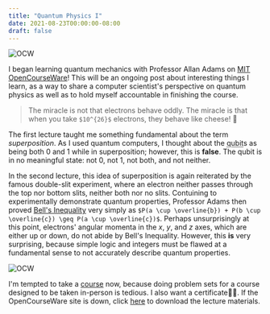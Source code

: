 ```yaml
---
title: "Quantum Physics I"
date: 2021-08-23T00:00:00-08:00
draft: false
---
```


![OCW](/photos/ocw1.webp)

I began learning quantum mechanics with Professor Allan Adams on [MIT OpenCourseWare](https://ocw.mit.edu/8-04S13)! This will be an ongoing post about interesting things I learn, as a way to share a computer scientist's perspective on quantum physics as well as to hold myself accountable in finishing the course.

> The miracle is not that electrons behave oddly. The miracle is that when you take `$10^{26}$` electrons, they behave like cheese! 🧀

The first lecture taught me something fundamental about the term _superposition_. As I used quantum computers, I thought about the <abbr title="Quantum Binary Digit">qubit</abbr>s as being both 0 and 1 while in superposition; however, this is **false**. The qubit is in no meaningful state: not 0, not 1, not both, and not neither.

In the second lecture, this idea of superposition is again reiterated by the famous double-slit experiment, where an electron neither passes through the top nor bottom slits, neither both nor no slits. Contuining to experimentally demonstrate quantum properties, Professor Adams then proved [Bell's Inequality](https://https://wikipedia.org/wiki/Bell%27s_theorem) very simply as `$P(a \cup \overline{b}) + P(b \cup \overline{c}) \geq P(a \cup \overline{c})$`. Perhaps unsurprisingly at this point, electrons' angular momenta in the _x_, _y_, and _z_ axes, which are either up or down, do not abide by Bell's Inequality. However, this **is** very surprising, because simple logic and integers must be flawed at a fundamental sense to not accurately describe quantum properties.

![OCW](/photos/ocw2.webp)

I'm tempted to take a [course](https://online.stanford.edu/courses/soe-yeeqmse01-quantum-mechanics-scientists-and-engineers) now, because doing problem sets for a course designed to be taken in-person is tedious. I also want a certificate😮‍💨. If the OpenCourseWare site is down, click <a href="/data/quantumPhysics.zip">here</a> to download the lecture materials.

